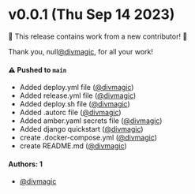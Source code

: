 # v0.0.1 (Thu Sep 14 2023)

:tada: This release contains work from a new contributor! :tada:

Thank you, null[@divmagic](https://github.com/divmagic), for all your work!

#### ⚠️ Pushed to `main`

- Added deploy.yml file ([@divmagic](https://github.com/divmagic))
- Added release.yml file ([@divmagic](https://github.com/divmagic))
- Added deploy.sh file ([@divmagic](https://github.com/divmagic))
- Added .autorc file ([@divmagic](https://github.com/divmagic))
- Added amber.yaml secrets file ([@divmagic](https://github.com/divmagic))
- Added django quickstart ([@divmagic](https://github.com/divmagic))
- create .docker-compose.yml ([@divmagic](https://github.com/divmagic))
- create README.md ([@divmagic](https://github.com/divmagic))

#### Authors: 1

- [@divmagic](https://github.com/divmagic)
